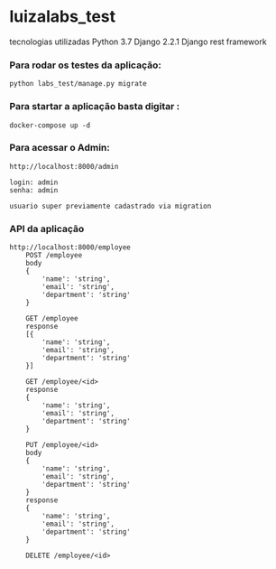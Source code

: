 # luizalabs_test

tecnologias utilizadas
Python 3.7
Django 2.2.1
Django rest framework

### Para rodar os testes da aplicação:
```shell 
python labs_test/manage.py migrate
```


### Para startar a aplicação basta digitar :
```shell 
docker-compose up -d
```

### Para acessar o Admin:
```shell 
http://localhost:8000/admin

login: admin
senha: admin

usuario super previamente cadastrado via migration

```

### API da aplicação
```shell 
http://localhost:8000/employee
    POST /employee
    body
    {
        'name': 'string',
        'email': 'string',
        'department': 'string'
    }

    GET /employee
    response
    [{
        'name': 'string',
        'email': 'string',
        'department': 'string'
    }]

    GET /employee/<id>
    response
    {
        'name': 'string',
        'email': 'string',
        'department': 'string'
    }

    PUT /employee/<id>
    body
    {
        'name': 'string',
        'email': 'string',
        'department': 'string'
    }
    response
    {
        'name': 'string',
        'email': 'string',
        'department': 'string'
    }

    DELETE /employee/<id>
```


